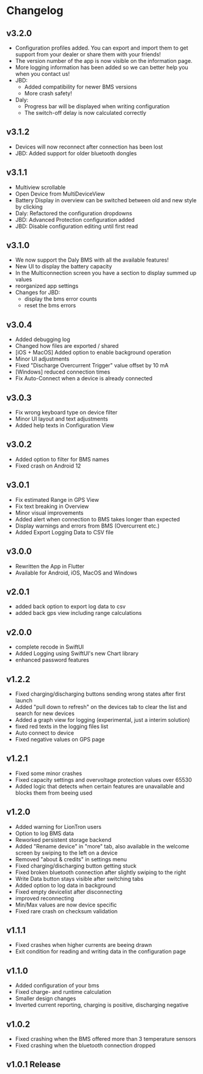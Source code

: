 # Changelog

## v3.2.0

- Configuration profiles added. You can export and import them to get support from your dealer or share them with your friends!
- The version number of the app is now visible on the information page.
- More logging information has been added so we can better help you when you contact us!
- JBD:
  - Added compatibility for newer BMS versions
  - More crash safety!
- Daly:
  - Progress bar will be displayed when writing configuration
  - The switch-off delay is now calculated correctly

## v3.1.2

- Devices will now reconnect after connection has been lost
- JBD: Added support for older bluetooth dongles

## v3.1.1

- Multiview scrollable
- Open Device from MultiDeviceView
- Battery Display in overview can be switched between old and new style by clicking
- Daly: Refactored the configuration dropdowns
- JBD: Advanced Protection configuration added
- JBD: Disable configuration editing until first read

## v3.1.0

- We now support the Daly BMS with all the available features!
- New UI to display the battery capacity
- In the Multiconnection screen you have a section to display summed up values
- reorganized app settings
- Changes for JBD:
  - display the bms error counts
  - reset the bms errors

## v3.0.4

- Added debugging log
- Changed how files are exported / shared
- [iOS + MacOS] Added option to enable background operation
- Minor UI adjustments
- Fixed "Discharge Overcurrent Trigger" value offset by 10 mA
- [Windows] reduced connection times
- Fix Auto-Connect when a device is already connected

## v3.0.3

- Fix wrong keyboard type on device filter
- Minor UI layout and text adjustments
- Added help texts in Configuration View

## v3.0.2

- Added option to filter for BMS names
- Fixed crash on Android 12

## v3.0.1

- Fix estimated Range in GPS View
- Fix text breaking in Overview
- Minor visual improvements
- Added alert when connection to BMS takes longer than expected
- Display warnings and errors from BMS (Overcurrent etc.)
- Added Export Logging Data to CSV file

## v3.0.0

- Rewritten the App in Flutter
- Available for Android, iOS, MacOS and Windows

## v2.0.1

- added back option to export log data to csv
- added back gps view including range calculations

## v2.0.0

- complete recode in SwiftUI
- Added Logging using SwiftUI's new Chart library
- enhanced password features

## v1.2.2

- Fixed charging/discharging buttons sending wrong states after first launch
- Added "pull down to refresh" on the devices tab to clear the list and search for new devices
- Added a graph view for logging (experimental, just a interim solution)
- fixed red texts in the logging files list
- Auto connect to device
- Fixed negative values on GPS page

## v1.2.1

- Fixed some minor crashes
- Fixed capacity settings and overvoltage protection values over 65530
- Added logic that detects when certain features are unavailable and blocks them from beeing used

## v1.2.0

- Added warning for LionTron users
- Option to log BMS data
- Reworked persistent storage backend
- Added "Rename device" in "more" tab, also available in the welcome screen by swiping to the left on a device
- Removed "about & credits" in settings menu
- Fixed charging/discharging button getting stuck
- Fixed broken bluetooth connection after slightly swiping to the right
- Write Data button stays visible after switching tabs
- Added option to log data in background
- Fixed empty devicelist after disconnecting
- improved reconnecting
- Min/Max values are now device specific
- Fixed rare crash on checksum validation

## v1.1.1

- Fixed crashes when higher currents are beeing drawn
- Exit condition for reading and writing data in the configuration page

## v1.1.0

- Added configuration of your bms
- Fixed charge- and runtime calculation
- Smaller design changes
- Inverted current reporting, charging is positive, discharging negative

## v1.0.2

- Fixed crashing when the BMS offered more than 3 temperature sensors
- Fixed crashing when the bluetooth connection dropped

## v1.0.1 Release
